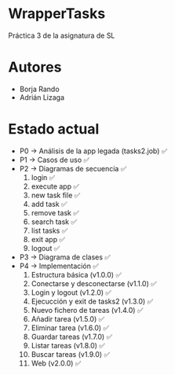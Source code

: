 # WrapperTasks
Práctica 3 de la asignatura de SL

# Autores
- Borja Rando
- Adrián Lizaga

# Estado actual
- P0 -> Análisis de la app legada (tasks2.job) :white_check_mark:
- P1 -> Casos de uso :white_check_mark:
- P2 -> Diagramas de secuencia :white_check_mark:
	1. login :white_check_mark:
	2. execute app :white_check_mark:
	3. new task file :white_check_mark:
	4. add task :white_check_mark:
	5. remove task :white_check_mark:
	6. search task :white_check_mark:
	7. list tasks :white_check_mark:
	8. exit app :white_check_mark:
	9. logout :white_check_mark:
- P3 -> Diagrama de clases :white_check_mark:
- P4 -> Implementación :white_check_mark:
    1. Estructura básica (v1.0.0) :white_check_mark:
    2. Conectarse y desconectarse (v1.1.0) :white_check_mark:
    3. Login y logout (v1.2.0) :white_check_mark:
    4. Ejecucción y exit de tasks2 (v1.3.0) :white_check_mark:
    5. Nuevo fichero de tareas (v1.4.0) :white_check_mark:
    6. Añadir tarea (v1.5.0) :white_check_mark:
    7. Eliminar tarea (v1.6.0) :white_check_mark:
    8. Guardar tareas (v1.7.0) :white_check_mark:
    9. Listar tareas (v1.8.0) :white_check_mark:
    10. Buscar tareas (v1.9.0) :white_check_mark:
    11. Web (v2.0.0) :white_check_mark:
